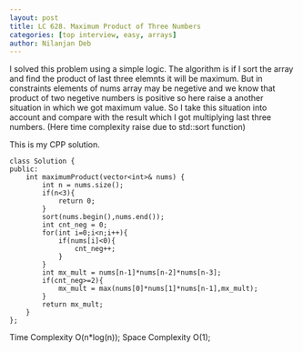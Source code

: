 ```yaml
---
layout: post
title: LC 628. Maximum Product of Three Numbers
categories: [top interview, easy, arrays]
author: Nilanjan Deb
---
```

I solved this problem using a simple logic.
The algorithm is if I sort the array and find the product of last three elemnts it will be maximum. But in constraints elements of nums array may be negetive and we know that product of two negetive numbers is positive so here raise a another situation in which we got maximum value. So I take this situation into account and compare with the result which I got multiplying last three numbers. (Here time complexity raise due to std::sort function)

This is my CPP solution.

```
class Solution {
public:
    int maximumProduct(vector<int>& nums) {
        int n = nums.size();
        if(n<3){
            return 0;
        }
        sort(nums.begin(),nums.end());
        int cnt_neg = 0;
        for(int i=0;i<n;i++){
            if(nums[i]<0){
                cnt_neg++;
            }
        }
        int mx_mult = nums[n-1]*nums[n-2]*nums[n-3];
        if(cnt_neg>=2){
            mx_mult = max(nums[0]*nums[1]*nums[n-1],mx_mult);
        }
        return mx_mult;
    }
};
```
Time Complexity O(n*log(n));
Space Complexity O(1);